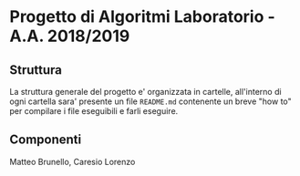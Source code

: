 # Progetto di Algoritmi Laboratorio - A.A. 2018/2019

## Struttura
La struttura generale del progetto e' organizzata in cartelle, all'interno di ogni cartella sara' presente un file `README.md` contenente un breve "how to" per compilare i file eseguibili e farli eseguire.

## Componenti
Matteo Brunello, Caresio Lorenzo
